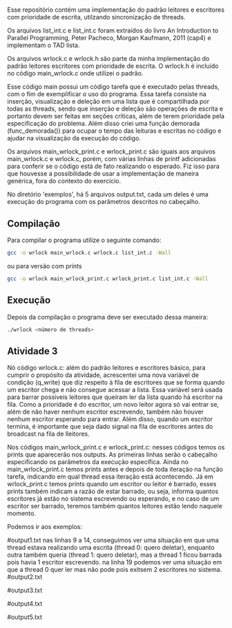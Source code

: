 #
Esse repositório contém uma implementação do padrão leitores e escritores com prioridade de escrita, utilzando sincronização de threads.

Os arquivos list_int.c e list_int.c foram extraídos do livro An Introduction to Parallel Programming, Peter Pacheco, Morgan Kaufmann, 2011 (cap4) e implementam o TAD lista.

Os arquivos wrlock.c e wrlock.h são parte da minha implementação do padrão leitores escritores com prioridade de escrita. 
O wrlock.h é incluído no código main_wrlock.c onde utilizei o padrão.

Esse código main possui um código tarefa que é executado pelas threads, com o fim de exemplificar o uso do programa.
Essa tarefa consiste na inserção, visualização e deleção em uma lista que é compartilhada por todas as threads, sendo que inserção e deleção são operações de escrita e portanto devem ser feitas em seções críticas, além de terem prioridade pela especificação do problema.
Além disso criei uma função demorada (func_demorada()) para ocupar o tempo das leituras e escritas no código e ajudar na visualização da execução do código.

Os arquivos main_wrlock_print.c e wrlock_print.c são iguais aos arquivos main_wrlock.c e wrlock.c, porém, com várias linhas de printf adicionadas para conferir se o código está de fato realizando o esperado. Fiz isso para que houvesse a possibilidade de usar a implementação de maneira genérica, fora do contexto do exercício.

No diretório 'exemplos', há 5 arquivos output.txt, cada um deles é uma execução do programa com os parâmetros descritos no cabeçalho.

## Compilação

Para compilar o programa utilize o seguinte comando:
```bash
gcc -o wrlock main_wrlock.c wrlock.c list_int.c -Wall
```
ou para versão com prints
```bash
gcc -o wrlock main_wrlock_print.c wrlock_print.c list_int.c -Wall
```
## Execução

Depois da compilação o programa deve ser executado dessa maneira:

```bash
./wrlock <número de threads>
```

## Atividade 3
Nó código wrlock.c: além do padrão leitores e escritores básico, para cumprir o propósito da atividade, acrescentei uma nova variável de condição (q_write) que diz respeito à fila de escritores que se forma quando um escritor chega e não consegue acessar a lista. 
Essa variável será usada para barrar possíveis leitores que queiram ler da lista quando há escritor na fila. Como a prioridade é do escritor, um novo leitor agora só vai entrar se, além de não haver nenhum escritor escrevendo, também não houver nenhum escritor esperando para entrar. 
Além disso, quando um escritor termina, é importante que seja dado signal na fila de escritores antes do broadcast na fila de lleitores.

Nos códigos main_wrlock_print.c e wrlock_print.c: nesses códigos temos os prints que aparecerão nos outputs. As primeiras linhas serão o cabeçalho especificando os parâmetros da execução específica.
Ainda no main_wrlock_print.c temos prints antes e depois de toda iteração na função tarefa, indicando em qual thread essa iteração está acontecendo. Já em wrlock_print.c temos prints quando um escritor ou leitor é barrado, esses prints também indicam a razão de estar barrado, ou seja, informa quantos escritores já estão no sistema escrevendo ou esperando, e no caso de um escritor ser barrado, teremos também quantos leitores estão lendo naquele momento.

Podemos ir aos exemplos:

#output1.txt
nas linhas 9 a 14, conseguimos ver uma situação em que uma thread estava realizando uma escrita (thread 0: quero deletar), enquanto outra também queria (thread 1: quero deletar), mas a thread 1 ficou barrada pois havia 1 escritor escrevendo.
na linha 19 podemos ver uma situação em que a thread 0 quer ler mas não pode pois exitsem 2 escritores no sistema.
#output2.txt

#output3.txt

#output4.txt

#output5.txt






